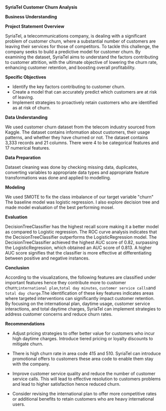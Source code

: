 **SyriaTel Customer Churn Analysis**


**Business Understanding**


**Project Statement Overview**


SyriaTel, a telecommunications company, is dealing with a significant problem of customer churn, where a substantial number of customers are leaving their services for those of competitors. To tackle this challenge, the company seeks to build a predictive model for customer churn. By examining the dataset, SyriaTel aims to understand the factors contributing to customer attrition, with the ultimate objective of lowering the churn rate, enhancing customer retention, and boosting overall profitability.

**Specific Objectives**

* Identify the key factors contributing to customer churn.
* Create a model that can accurately predict which customers are at risk of leaving.
* Implement strategies to proactively retain customers who are identified as at risk of churn.

**Data Understanding**


We used customer churn dataset from the telecom industry sourced from Kaggle. The dataset contains information about customers, their usage patterns, and whether they have churned or not. The dataset contains 3,333 records and 21 columns. There were 4 to be categorical features and 17  numerical features.

**Data Preparation**


Dataset cleaning was done by checking missing data, duplicates, converting variables to appropriate data types and appropriate feature transformations was done and applied to modelling.

**Modeling**


We used SMOTE to fix the class imbalance of our target variable "churn"
The baseline model was logistic regression. I also explore decision tree and made model evaluation of the best performing mosel.

**Evaluation**


DecisionTreeClassifier has the highest recall score making it a better model as compared to Logistic regression.
The ROC curve analysis indicates that the DecisionTreeClassifier outperforms the LogisticRegression model. The DecisionTreeClassifier achieved the highest AUC score of 0.82, surpassing the LogisticRegression, which obtained an AUC score of 0.813. A higher AUC score signifies that the classifier is more effective at differentiating between positive and negative instances.


**Conclusion**


According to the visualizations, the following features are classified under important features hence they contribute more to customer churn;`international plan`,`total day minutes`, `customer service calls`and `total day charge`.The identification of these key features indicates areas where targeted interventions can significantly impact customer retention. By focusing on the international plan, daytime usage, customer service interactions, and total daytime charges, SyriaTel can implement strategies to address customer concerns and reduce churn rates.

**Recommendations**
* Adjust pricing strategies to offer better value for customers who incur high daytime charges. Introduce tiered pricing or loyalty discounts to mitigate churn.

* There is high churn rate in area code 415 and 510. SyriaTel can introduce promotional offers to customers these area code to enable them stay with the company.

* Improve customer service quality and reduce the number of customer service calls. This will lead to effective resolution to customers problems and lead to higher satisfaction hence reduced churn. 

* Consider revising the international plan to offer more competitive rates or additional benefits to retain customers who are heavy international users.